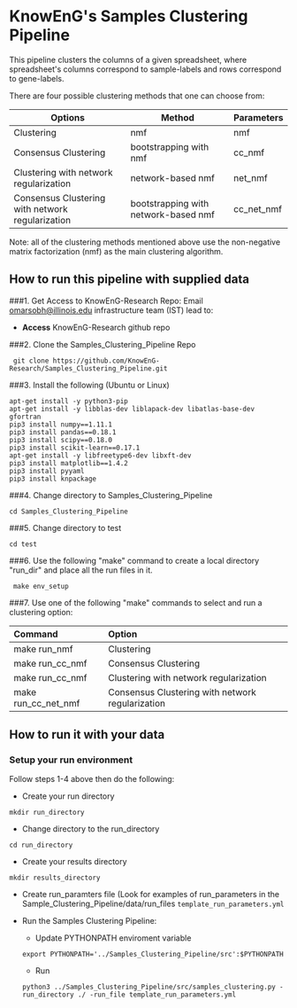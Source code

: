 # KnowEnG's Samples Clustering Pipeline 

This pipeline clusters the columns of a given spreadsheet, where spreadsheet's columns correspond to sample-labels and rows correspond to gene-labels.

There are four possible clustering methods that one can choose from:


| **Options**                                      | **Method**                           | **Parameters** |
| ------------------------------------------------ | -------------------------------------| -------------- |
| Clustering                                       | nmf                                  | nmf            |
| Consensus Clustering                             | bootstrapping with nmf               | cc_nmf         |
| Clustering with network regularization           | network-based nmf                    | net_nmf        |
| Consensus Clustering with network regularization | bootstrapping with network-based nmf | cc_net_nmf     |


Note: all of the clustering methods mentioned above use the non-negative matrix factorization (nmf) as the main clustering algorithm.

## How to run this pipeline with supplied data
###1. Get Access to KnowEnG-Research Repo:
Email omarsobh@illinois.edu infrastructure team (IST) lead to:

* __Access__ KnowEnG-Research github repo

###2. Clone the Samples_Clustering_Pipeline Repo
```
 git clone https://github.com/KnowEnG-Research/Samples_Clustering_Pipeline.git
```
 
###3. Install the following (Ubuntu or Linux)
  ```
 apt-get install -y python3-pip
 apt-get install -y libblas-dev liblapack-dev libatlas-base-dev gfortran
 pip3 install numpy==1.11.1
 pip3 install pandas==0.18.1
 pip3 install scipy==0.18.0
 pip3 install scikit-learn==0.17.1
 apt-get install -y libfreetype6-dev libxft-dev
 pip3 install matplotlib==1.4.2
 pip3 install pyyaml
 pip3 install knpackage
```

###4. Change directory to Samples_Clustering_Pipeline

```
cd Samples_Clustering_Pipeline
```

###5. Change directory to test

```
cd test
```
 
###6. Use the following "make" command to create a local directory "run_dir" and place all the run files in it.
 ```
  make env_setup
 ```

###7. Use one of the following "make" commands to select and run a clustering option:


| **Command**         | **Option**                                       | 
|:------------------- |:------------------------------------------------ | 
| make run_nmf        | Clustering                                       |
| make run_cc_nmf     | Consensus Clustering                             |
| make run_cc_nmf     | Clustering with network regularization           |
| make run_cc_net_nmf | Consensus Clustering with network regularization |

 
## How to run it with your data
### Setup your run environment

Follow steps 1-4 above then do the following:

* Create your run directory

 ```
 mkdir run_directory
 ```

* Change directory to the run_directory

 ```
 cd run_directory
 ```

* Create your results directory

 ```
 mkdir results_directory
 ```
 
* Create run_paramters file (Look for examples of run_parameters in the  Sample_Clustering_Pipeline/data/run_files ```template_run_parameters.yml```

* Run the Samples Clustering Pipeline:
  * Update PYTHONPATH enviroment variable
   ``` 
   export PYTHONPATH='../Samples_Clustering_Pipeline/src':$PYTHONPATH    
   ```
  * Run
   ```
  python3 ../Samples_Clustering_Pipeline/src/samples_clustering.py -run_directory ./ -run_file template_run_parameters.yml
   ```

 
